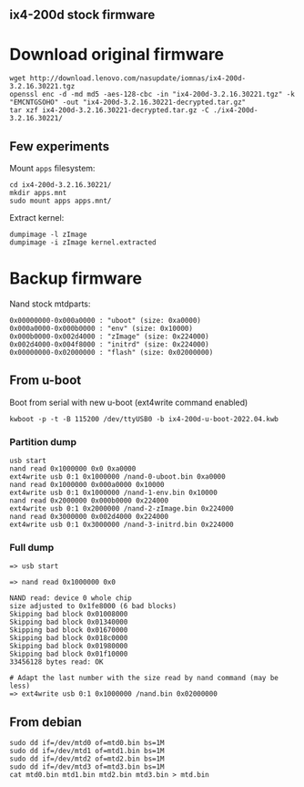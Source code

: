 ix4-200d stock firmware
-----------------------

# Download original firmware

    wget http://download.lenovo.com/nasupdate/iomnas/ix4-200d-3.2.16.30221.tgz
    openssl enc -d -md md5 -aes-128-cbc -in "ix4-200d-3.2.16.30221.tgz" -k "EMCNTGSOHO" -out "ix4-200d-3.2.16.30221-decrypted.tar.gz"
    tar xzf ix4-200d-3.2.16.30221-decrypted.tar.gz -C ./ix4-200d-3.2.16.30221/

## Few experiments

Mount `apps` filesystem:

    cd ix4-200d-3.2.16.30221/
    mkdir apps.mnt
    sudo mount apps apps.mnt/

Extract kernel:

    dumpimage -l zImage
    dumpimage -i zImage kernel.extracted

# Backup firmware

Nand stock mtdparts:

    0x00000000-0x000a0000 : "uboot" (size: 0xa0000)
    0x000a0000-0x000b0000 : "env" (size: 0x10000)
    0x000b0000-0x002d4000 : "zImage" (size: 0x224000)
    0x002d4000-0x004f8000 : "initrd" (size: 0x224000)
    0x00000000-0x02000000 : "flash" (size: 0x02000000)

## From u-boot

Boot from serial with new u-boot (ext4write command enabled)

    kwboot -p -t -B 115200 /dev/ttyUSB0 -b ix4-200d-u-boot-2022.04.kwb

### Partition dump

    usb start
    nand read 0x1000000 0x0 0xa0000
    ext4write usb 0:1 0x1000000 /nand-0-uboot.bin 0xa0000
    nand read 0x1000000 0x000a0000 0x10000
    ext4write usb 0:1 0x1000000 /nand-1-env.bin 0x10000
    nand read 0x2000000 0x000b0000 0x224000
    ext4write usb 0:1 0x2000000 /nand-2-zImage.bin 0x224000
    nand read 0x3000000 0x002d4000 0x224000
    ext4write usb 0:1 0x3000000 /nand-3-initrd.bin 0x224000

### Full dump

    => usb start

    => nand read 0x1000000 0x0

    NAND read: device 0 whole chip
    size adjusted to 0x1fe8000 (6 bad blocks)
    Skipping bad block 0x01008000
    Skipping bad block 0x01340000
    Skipping bad block 0x01670000
    Skipping bad block 0x018c0000
    Skipping bad block 0x01980000
    Skipping bad block 0x01f10000
    33456128 bytes read: OK

    # Adapt the last number with the size read by nand command (may be less)
    => ext4write usb 0:1 0x1000000 /nand.bin 0x02000000

## From debian

    sudo dd if=/dev/mtd0 of=mtd0.bin bs=1M
    sudo dd if=/dev/mtd1 of=mtd1.bin bs=1M
    sudo dd if=/dev/mtd2 of=mtd2.bin bs=1M
    sudo dd if=/dev/mtd3 of=mtd3.bin bs=1M
    cat mtd0.bin mtd1.bin mtd2.bin mtd3.bin > mtd.bin
